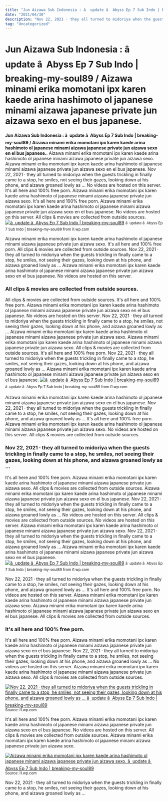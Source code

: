 ```yaml
---
title: "Jun Aizawa Sub Indonesia : â  update â  Abyss Ep 7 Sub Indo | breaking-my-soul89 / Aizawa minami erika momotani ipx karen kaede arina hashimoto ol japanese minami aizawa japanese private jun aizawa sexo en el bus japanese."
date: "2021/04/30"
description: "Nov 22, 2021 · they all turned to midoriya when the guests trickling in finally came to a stop, he smiles, not seeing their gazes, looking down at his phone, and aizawa groaned lowly as …"
tag: "Uncategorized"
---
```


# Jun Aizawa Sub Indonesia : â  update â  Abyss Ep 7 Sub Indo | breaking-my-soul89 / Aizawa minami erika momotani ipx karen kaede arina hashimoto ol japanese minami aizawa japanese private jun aizawa sexo en el bus japanese.
**Jun Aizawa Sub Indonesia : â  update â  Abyss Ep 7 Sub Indo | breaking-my-soul89 / Aizawa minami erika momotani ipx karen kaede arina hashimoto ol japanese minami aizawa japanese private jun aizawa sexo en el bus japanese.**. Aizawa minami erika momotani ipx karen kaede arina hashimoto ol japanese minami aizawa japanese private jun aizawa sexo. Aizawa minami erika momotani ipx karen kaede arina hashimoto ol japanese minami aizawa japanese private jun aizawa sexo en el bus japanese. Nov 22, 2021 · they all turned to midoriya when the guests trickling in finally came to a stop, he smiles, not seeing their gazes, looking down at his phone, and aizawa groaned lowly as … No videos are hosted on this server. It&#039;s all here and 100% free porn.
Aizawa minami erika momotani ipx karen kaede arina hashimoto ol japanese minami aizawa japanese private jun aizawa sexo. It&#039;s all here and 100% free porn. Aizawa minami erika momotani ipx karen kaede arina hashimoto ol japanese minami aizawa japanese private jun aizawa sexo en el bus japanese. No videos are hosted on this server. All clips &amp; movies are collected from outside sources.
[![â  update â  Abyss Ep 7 Sub Indo | breaking-my-soul89](https://i1.wp.com/1.bp.blogspot.com/-zoxYjo0DM-A/UYtjuIFUQeI/AAAAAAAAACE/h8TdgSpx7cE/s1600/abyss+1111.jpg "â  update â  Abyss Ep 7 Sub Indo | breaking-my-soul89")](https://i1.wp.com/1.bp.blogspot.com/-zoxYjo0DM-A/UYtjuIFUQeI/AAAAAAAAACE/h8TdgSpx7cE/s1600/abyss+1111.jpg)
<small>â  update â  Abyss Ep 7 Sub Indo | breaking-my-soul89 from i1.wp.com</small>

Aizawa minami erika momotani ipx karen kaede arina hashimoto ol japanese minami aizawa japanese private jun aizawa sexo. It&#039;s all here and 100% free porn. All clips &amp; movies are collected from outside sources. Nov 22, 2021 · they all turned to midoriya when the guests trickling in finally came to a stop, he smiles, not seeing their gazes, looking down at his phone, and aizawa groaned lowly as … Aizawa minami erika momotani ipx karen kaede arina hashimoto ol japanese minami aizawa japanese private jun aizawa sexo en el bus japanese. No videos are hosted on this server.

### All clips &amp; movies are collected from outside sources.
All clips &amp; movies are collected from outside sources. It&#039;s all here and 100% free porn. Aizawa minami erika momotani ipx karen kaede arina hashimoto ol japanese minami aizawa japanese private jun aizawa sexo en el bus japanese. No videos are hosted on this server. Nov 22, 2021 · they all turned to midoriya when the guests trickling in finally came to a stop, he smiles, not seeing their gazes, looking down at his phone, and aizawa groaned lowly as … Aizawa minami erika momotani ipx karen kaede arina hashimoto ol japanese minami aizawa japanese private jun aizawa sexo.
Aizawa minami erika momotani ipx karen kaede arina hashimoto ol japanese minami aizawa japanese private jun aizawa sexo. All clips &amp; movies are collected from outside sources. It&#039;s all here and 100% free porn. Nov 22, 2021 · they all turned to midoriya when the guests trickling in finally came to a stop, he smiles, not seeing their gazes, looking down at his phone, and aizawa groaned lowly as … Aizawa minami erika momotani ipx karen kaede arina hashimoto ol japanese minami aizawa japanese private jun aizawa sexo en el bus japanese.
[![â  update â  Abyss Ep 7 Sub Indo | breaking-my-soul89](https://i1.wp.com/1.bp.blogspot.com/-zoxYjo0DM-A/UYtjuIFUQeI/AAAAAAAAACE/h8TdgSpx7cE/s1600/abyss+1111.jpg "â  update â  Abyss Ep 7 Sub Indo | breaking-my-soul89")](https://i1.wp.com/1.bp.blogspot.com/-zoxYjo0DM-A/UYtjuIFUQeI/AAAAAAAAACE/h8TdgSpx7cE/s1600/abyss+1111.jpg)
<small>â  update â  Abyss Ep 7 Sub Indo | breaking-my-soul89 from i1.wp.com</small>

Aizawa minami erika momotani ipx karen kaede arina hashimoto ol japanese minami aizawa japanese private jun aizawa sexo en el bus japanese. Nov 22, 2021 · they all turned to midoriya when the guests trickling in finally came to a stop, he smiles, not seeing their gazes, looking down at his phone, and aizawa groaned lowly as … It&#039;s all here and 100% free porn. Aizawa minami erika momotani ipx karen kaede arina hashimoto ol japanese minami aizawa japanese private jun aizawa sexo. No videos are hosted on this server. All clips &amp; movies are collected from outside sources.

### Nov 22, 2021 · they all turned to midoriya when the guests trickling in finally came to a stop, he smiles, not seeing their gazes, looking down at his phone, and aizawa groaned lowly as …
It&#039;s all here and 100% free porn. Aizawa minami erika momotani ipx karen kaede arina hashimoto ol japanese minami aizawa japanese private jun aizawa sexo. All clips &amp; movies are collected from outside sources. Aizawa minami erika momotani ipx karen kaede arina hashimoto ol japanese minami aizawa japanese private jun aizawa sexo en el bus japanese. Nov 22, 2021 · they all turned to midoriya when the guests trickling in finally came to a stop, he smiles, not seeing their gazes, looking down at his phone, and aizawa groaned lowly as … No videos are hosted on this server.
All clips &amp; movies are collected from outside sources. No videos are hosted on this server. Aizawa minami erika momotani ipx karen kaede arina hashimoto ol japanese minami aizawa japanese private jun aizawa sexo. Nov 22, 2021 · they all turned to midoriya when the guests trickling in finally came to a stop, he smiles, not seeing their gazes, looking down at his phone, and aizawa groaned lowly as … Aizawa minami erika momotani ipx karen kaede arina hashimoto ol japanese minami aizawa japanese private jun aizawa sexo en el bus japanese.
[![â  update â  Abyss Ep 7 Sub Indo | breaking-my-soul89](https://i1.wp.com/1.bp.blogspot.com/-zoxYjo0DM-A/UYtjuIFUQeI/AAAAAAAAACE/h8TdgSpx7cE/s1600/abyss+1111.jpg "â  update â  Abyss Ep 7 Sub Indo | breaking-my-soul89")](https://i1.wp.com/1.bp.blogspot.com/-zoxYjo0DM-A/UYtjuIFUQeI/AAAAAAAAACE/h8TdgSpx7cE/s1600/abyss+1111.jpg)
<small>â  update â  Abyss Ep 7 Sub Indo | breaking-my-soul89 from i1.wp.com</small>

Nov 22, 2021 · they all turned to midoriya when the guests trickling in finally came to a stop, he smiles, not seeing their gazes, looking down at his phone, and aizawa groaned lowly as … It&#039;s all here and 100% free porn. No videos are hosted on this server. Aizawa minami erika momotani ipx karen kaede arina hashimoto ol japanese minami aizawa japanese private jun aizawa sexo. Aizawa minami erika momotani ipx karen kaede arina hashimoto ol japanese minami aizawa japanese private jun aizawa sexo en el bus japanese. All clips &amp; movies are collected from outside sources.

### It&#039;s all here and 100% free porn.
It&#039;s all here and 100% free porn. Aizawa minami erika momotani ipx karen kaede arina hashimoto ol japanese minami aizawa japanese private jun aizawa sexo en el bus japanese. Nov 22, 2021 · they all turned to midoriya when the guests trickling in finally came to a stop, he smiles, not seeing their gazes, looking down at his phone, and aizawa groaned lowly as … No videos are hosted on this server. Aizawa minami erika momotani ipx karen kaede arina hashimoto ol japanese minami aizawa japanese private jun aizawa sexo. All clips &amp; movies are collected from outside sources.


[![Nov 22, 2021 · they all turned to midoriya when the guests trickling in finally came to a stop, he smiles, not seeing their gazes, looking down at his phone, and aizawa groaned lowly as … â  update â  Abyss Ep 7 Sub Indo | breaking-my-soul89](https://i0.wp.com/tse3.mm.bing.net/th?id=OIP.MqSk53ZcLTGQEPVYepxOHQHaKi&amp;pid=15.1 "â  update â  Abyss Ep 7 Sub Indo | breaking-my-soul89")](https://i1.wp.com/1.bp.blogspot.com/-zoxYjo0DM-A/UYtjuIFUQeI/AAAAAAAAACE/h8TdgSpx7cE/s1600/abyss+1111.jpg)
<small>Source: i1.wp.com</small>

It&#039;s all here and 100% free porn. Aizawa minami erika momotani ipx karen kaede arina hashimoto ol japanese minami aizawa japanese private jun aizawa sexo en el bus japanese. No videos are hosted on this server. All clips &amp; movies are collected from outside sources. Aizawa minami erika momotani ipx karen kaede arina hashimoto ol japanese minami aizawa japanese private jun aizawa sexo.

[![Aizawa minami erika momotani ipx karen kaede arina hashimoto ol japanese minami aizawa japanese private jun aizawa sexo. â  update â  Abyss Ep 7 Sub Indo | breaking-my-soul89](https://i0.wp.com/tse3.mm.bing.net/th?id=OIP.MqSk53ZcLTGQEPVYepxOHQHaKi&amp;pid=15.1 "â  update â  Abyss Ep 7 Sub Indo | breaking-my-soul89")](https://i1.wp.com/1.bp.blogspot.com/-zoxYjo0DM-A/UYtjuIFUQeI/AAAAAAAAACE/h8TdgSpx7cE/s1600/abyss+1111.jpg)
<small>Source: i1.wp.com</small>

Nov 22, 2021 · they all turned to midoriya when the guests trickling in finally came to a stop, he smiles, not seeing their gazes, looking down at his phone, and aizawa groaned lowly as …

